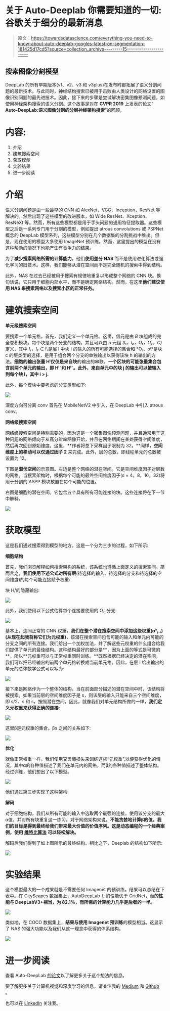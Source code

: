 # 关于 Auto-Deeplab 你需要知道的一切:谷歌关于细分的最新消息

> 原文：<https://towardsdatascience.com/everything-you-need-to-know-about-auto-deeplab-googles-latest-on-segmentation-181425d17cd5?source=collection_archive---------15----------------------->

## 搜索图像分割模型

DeepLab 的所有早期版本(v1、v2、v3 和 v3plus)在发布时都拓展了语义分割问题的最新技术。与此同时，神经结构搜索已被用于击败由人类设计的网络设置的图像识别问题的最先进技术。因此，接下来的步骤是尝试解决密集图像预测问题，如使用神经架构搜索的语义分割。这个故事是对在 **CVPR 2019** 上发表的论文“ **Auto-DeepLab:语义图像分割的分层神经架构搜索**”的回顾。

# 内容:

1.  介绍
2.  建筑搜索空间
3.  获取模型
4.  实验结果
5.  进一步阅读

# 介绍

语义分割问题是由一些最早的 CNN 如 AlexNet，VGG，Inception，ResNet 等解决的。然后出现了这些模型的改进版本，如 Wide ResNet、Xception、ResNeXt 等。然而，所有这些模型都是用于手头问题的通用特征提取器。这些模型之后是一系列专门用于分割的模型，例如提出 atrous convolutions 或 PSPNet 概念的 DeepLab 模型系列，这些模型分别在几个数据集的分割挑战中胜出。但是，现在使用的模型大多使用 ImageNet 预训练。然而，这里提出的模型在没有这种帮助的情况下也能产生有竞争力的结果。

为了**减少搜索网络所需的计算能力**，他们**使用差分 NAS** 而不是使用进化算法或强化学习的旧技术。这样，我们能够从潜在空间而不是完全随机的搜索中得到结构。

此外，NAS 在过去已经被用于搜索有规律地重复以形成整个网络的 CNN 块。换句话说，它只用于细胞内部水平，而不是确定网络结构。然而，在这里**他们建议使用 NAS 来搜索网络以及搜索小区的正常任务。**

# 建筑搜索空间

**单元级搜索空间**

要搜索一个单元格，首先，我们定义一个单元格。这里，信元是由 *B* 块组成的完全卷积模块。每个块是两个分支的结构，并且可以由 5 元组 *(I₁，I₂，O₁，O₂，C)* 定义，其中 *I₁，I₂* ∈ Iˡᵢ是层 l 中块 I 的输入的所有可能选择的集合和 *O₁，o\\*是块 c 的层类型的选择，是用于组合两个分支的单独输出以获得该块 h 的输出的方法。**细胞的输出张量 Hˡ仅仅是来自块**的输出的串联。**一个区块的可能张量集合包含前两个单元的输出，即 Hˡ⁻和 Hˡ⁻。此外，来自单元中的块 j 的输出可以被输入到每个块 I，其中 i > j.**

此外，每个模块中要考虑的分支类型如下:

![](img/378d101604b22f879c04a91589232bf6.png)

深度方向可分离 conv 首先在 MobileNetV2 中引入，在 DeepLab 中引入 atrous conv。

**网络级搜索空间**

网络级搜索空间是特别需要的，因为这是一个密集图像预测问题，并且通常用于这种问题的网络倾向于从高分辨率图像开始，并且在网络期间在某处获得空间维度，然后再次回到原始维度。这里，**作者将总下采样因子限制为 32。**同样，**空间维度上的移动可以仅通过因子 2** 来完成。此外，层的总数，即线程单元的总数被设置为 12。

下图是**潜伏空间**的示意图。左边是整个网络的潜在空间。它是空间维度因子对层数的网格。当搜索架构时，根据每个可能的最终空间维度因子(s = 4，8，16，32)将用于分割的 ASPP 模块放置在每个可能的位置。

右图是细胞的潜在空间。它包含五个具有所有可能连接的块。这些连接将在下一节中解释。

![](img/c619654bb83cda8badd2c7cc2c5fc320.png)

# **获取模型**

这是我们通过搜索得到模型的地方。这是一个分为三步的过程，如下所示:

**细胞结构**

首先，我们浏览解释如何搜索架构的系统，该系统也遵循上面定义的搜索空间。简而言之，**我们使用下述公式对所有层**(待选择的输入、待选择的分支和待选择的空间维度)的每个可能连接赋予权重:

块 Hᵢˡ的隐藏输出:

![](img/1f8f807abf1b78880479703decc700d1.png)

此外，我们使用以下公式估算每个连接要使用的 Oⱼ₋ᵢ分支:

![](img/4a9bc87ff9f16d1bb72fa37322768556.png)

基本上，连同正常的 CNN 权重，**我们在整个潜在搜索空间中添加这些权重(αᵏⱼ₋ᵢ)(从现在起我将称它们为元权重)**，该潜在搜索空间包含可能的输入和单元内可能的分支之间的所有连接。我们给出一个加权加法，并了解这些元权重的什么组合给我们提供了单元的最佳结构。这种结构最好的部分是**，因为上面的等式是可微的**，所以**元权重可以与正常权重同时训练。**既然根据已经决定的潜在空间，我们可以把已经输出的前两个单元格转换成当前单元格。因此，在层 l 给出输出的单元的总体数学公式可以写为:

![](img/291cc59b39af30bbb73e83cf03838e1b.png)

接下来是网络作为一个整体的结构，当在前面部分描述的潜在空间中时，该结构将被搜索。如果当前层的空间维度因子是 s，则该层的输入只能来自三个空间维度，即 s/2、s 和 s，按照潜在空间。因此，就像我们对单元结构所做的一样，**我们定义元权重来获得正确的连接:**

![](img/198f6ce7a737e8c3d8cd7b3587bf9433.png)

这里β是元权重的集合。βs 之间的关系如下:

![](img/65dc8178614e03f8bc6aea9e37352d7a.png)

**优化**

就像正常权重一样，我们使用交叉熵损失来训练这些“元权重”,以便获得优化的情况，其中α的各种值描述了我们在单元内的网络，而β的各种值描述了整体结构。经过训练，他们想出了以下模型。

![](img/183f13da781fb763ccda272d62b6db2a.png)

他们通过第三步实现了这种架构:

**解码**

对于细胞结构，我们从所有可能的输入中选取两个最强的连接，使用该分支的最大α值，并对所有块重复这一练习。对于网络架构来说，**不能贪婪地计算β的值。我们的目标是得到最终给我们带来最大价值的价值序列。这是动态编程的一个经典案例，使用** [**维特比算法**](https://en.wikipedia.org/wiki/Viterbi_algorithm) **可以轻松解决。**

解码后我们得到了如上图所示的最终结构。相比之下，Deeplab 的结构如下所示:

![](img/aeee159c65740dac6e3532a8f4ca7f34.png)

# 实验结果

这个模型最大的一个成果就是不需要任何 Imagenet 的预训练。结果可以总结在下表中。在 CityScapes 数据集上，AutoDeepLab-L 的性能优于 GridNet，而**的性能与 DeepLabV3+相当，为 82.1%，而所需的计算能力几乎是后者的一半。**

![](img/aaeebaeb8166e8f11234c896ad07fab1.png)

类似地，在 COCO 数据集上，**结果与使用 Imagenet 预训练**的模型相当。这显示了 NAS 的强大功能以及我们从这一理念中获得的体系结构。

![](img/328b958a3b7bcddf1977819ad57fb19d.png)

# 进一步阅读

查看 Auto-DeepLab [的论文](https://arxiv.org/pdf/1901.02985.pdf)以了解更多关于这个想法的信息。

要了解更多关于计算机视觉和深度学习的信息，请关注我的 [Medium](https://medium.com/@vandit_15) 和 [Github](https://github.com/vandit15) 。

也可以在 [LinkedIn](https://www.linkedin.com/in/vandit-jain15/) 关注我。